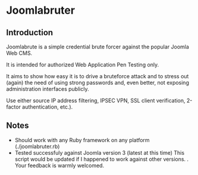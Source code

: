 # Joomlabruter

## Introduction

Joomlabrute is a simple credential brute forcer against the popular Joomla Web CMS.

It is intended for authorized Web Application Pen Testing only.

It aims to show how easy it is to drive a bruteforce attack and to stress out (again) the need of using strong passwords and, even better, not exposing administration interfaces publicly.

Use either source IP address filtering, IPSEC VPN, SSL client verification, 2-factor authentication, etc.).

## Notes

  * Should work with any Ruby framework on any platform (./joomlabruter.rb)
  * Tested successfuly against Joomla version 3 (latest at this time)
    This script would be updated if I happened to work against other versions. .
    Your feedback is warmly welcomed.


